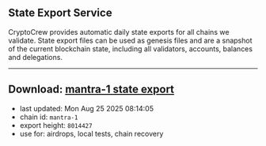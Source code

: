 ## State Export Service
CryptoCrew provides automatic daily state exports for all chains we validate. State export files can be used as genesis files and are a snapshot of the current blockchain state, including all validators, accounts, balances and delegations.

---
**Download: [mantra-1 state export](https://dl-eu2.ccvalidators.com/SERVICE/mantrachain/mantra-1_export_8014427.json)**
---

- last updated: Mon Aug 25 2025 08:14:05
- chain id: `mantra-1`
- export height: `8014427`
- use for: airdrops, local tests, chain recovery
